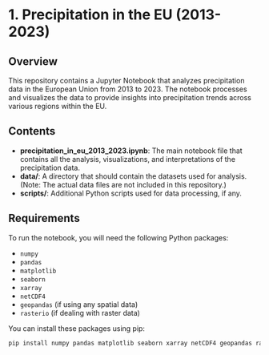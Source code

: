 # 1. Precipitation in the EU (2013-2023)

## Overview
This repository contains a Jupyter Notebook that analyzes precipitation data in the European Union from 2013 to 2023. The notebook processes and visualizes the data to provide insights into precipitation trends across various regions within the EU.

## Contents
- **precipitation_in_eu_2013_2023.ipynb**: The main notebook file that contains all the analysis, visualizations, and interpretations of the precipitation data.
- **data/**: A directory that should contain the datasets used for analysis. (Note: The actual data files are not included in this repository.)
- **scripts/**: Additional Python scripts used for data processing, if any.

## Requirements
To run the notebook, you will need the following Python packages:
- `numpy`
- `pandas`
- `matplotlib`
- `seaborn`
- `xarray`
- `netCDF4`
- `geopandas` (if using any spatial data)
- `rasterio` (if dealing with raster data)

You can install these packages using pip:

```bash
pip install numpy pandas matplotlib seaborn xarray netCDF4 geopandas rasterio
